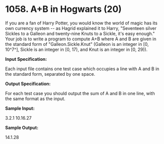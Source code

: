 # 1058. A+B in Hogwarts (20)

If you are a fan of Harry Potter, you would know the world of magic has its own currency system -- as Hagrid explained it to Harry, "Seventeen silver Sickles to a Galleon and twenty-nine Knuts to a Sickle, it's easy enough." Your job is to write a program to compute A+B where A and B are given in the standard form of "Galleon.Sickle.Knut" (Galleon is an integer in [0, 10^7^], Sickle is an integer in [0, 17), and Knut is an integer in [0, 29)).

**Input Specification:**

Each input file contains one test case which occupies a line with A and B in the standard form, separated by one space.

**Output Specification:**

For each test case you should output the sum of A and B in one line, with the same format as the input.

**Sample Input:**

3.2.1 10.16.27

**Sample Output:**

14.1.28